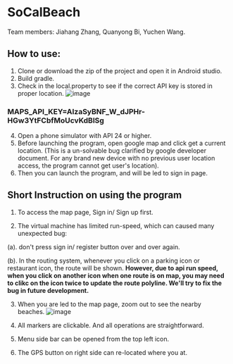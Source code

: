 # SoCalBeach
Team members: Jiahang Zhang, Quanyong Bi, Yuchen Wang.

## How to use:
1. Clone or download the zip of the project and open it in Android studio.
2. Build gradle.
3. Check in the local.property to see if the correct API key is stored in proper location.
![image](https://user-images.githubusercontent.com/84767679/200501088-1c83b5c5-312d-45e5-87db-4da3d00e45b5.png)
### MAPS_API_KEY=AIzaSyBNF_W_dJPHr-HGw3YtFCbfMoUcvKdBlSg
4. Open a phone simulator with API 24 or higher.
5. Before launching the program, open google map and click get a current location. (This is a un-solvable bug clarified by google developer document. For any brand new device with no previous user location access, the program cannot get user's location).
6. Then you can launch the program, and will be led to sign in page.

## Short Instruction on using the program
1. To access the map page, Sign in/ Sign up first.

2. The virtual machine has limited run-speed, which can caused many unexpected bug:
  
  (a). don't press sign in/ register button over and over again.
  
  (b). In the routing system, whenever you click on a parking icon or restaurant icon, the route will be shown. **However, due to api run speed, when you click on another icon when one route is on map, you may need to clikc on the icon twice to update the route polyline. We'll try to fix the bug in future development.**

3. When you are led to the map page, zoom out to see the nearby beaches.
![image](https://user-images.githubusercontent.com/84767679/200502240-ff0ed5ba-cff4-4e3d-8b19-3ac6e566b789.png)

4. All markers are clickable. And all operations are straightforward.

5. Menu side bar can be opened from the top left icon.
6. The GPS button on right side can re-located where you at.

